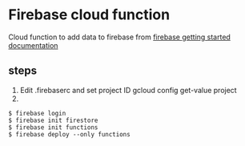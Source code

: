 # Firebase cloud function
Cloud function to add data to firebase from [firebase getting started documentation](https://firebase.google.com/docs/functions/get-started)

## steps

1. Edit .firebaserc and set project ID 
      gcloud config get-value project
2.

```
$ firebase login
$ firebase init firestore
$ firebase init functions
$ firebase deploy --only functions
```
